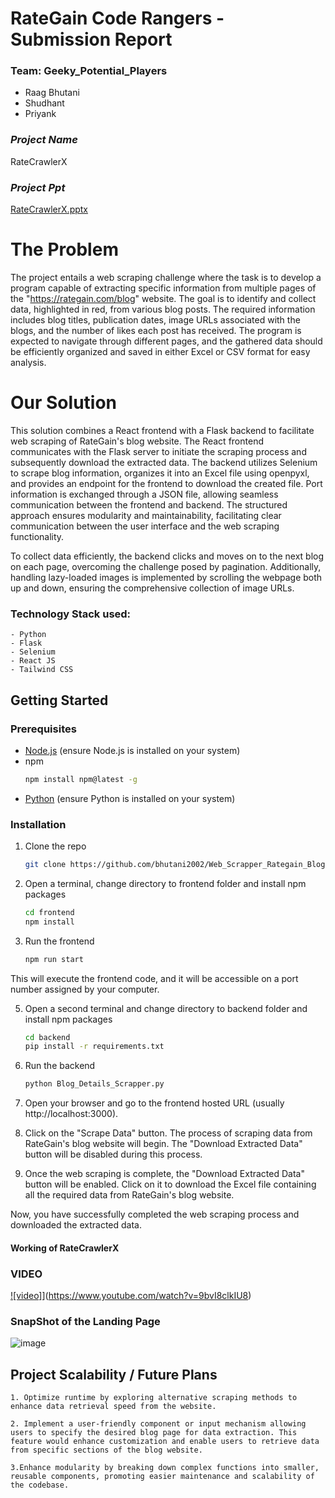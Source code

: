 # RateGain Code Rangers - Submission Report
### Team:  Geeky_Potential_Players

* Raag Bhutani
* Shudhant
* Priyank


### _Project Name_
RateCrawlerX

### _Project Ppt_
[RateCrawlerX.pptx](https://github.com/bhutani2002/Web_Scrapper_Rategain_Blogs/files/13465384/RateCrawlerX.pptx)


<!-- ABOUT THE PROJECT -->
# The Problem
The project entails a web scraping challenge where the task is to develop a program capable of extracting specific information from multiple pages of the "https://rategain.com/blog" website. The goal is to identify and collect data, highlighted in red, from various blog posts. The required information includes blog titles, publication dates, image URLs associated with the blogs, and the number of likes each post has received. The program is expected to navigate through different pages, and the gathered data should be efficiently organized and saved in either Excel or CSV format for easy analysis.

# Our Solution
This solution combines a React frontend with a Flask backend to facilitate web scraping of RateGain's blog website. The React frontend communicates with the Flask server to initiate the scraping process and subsequently download the extracted data. The backend utilizes Selenium to scrape blog information, organizes it into an Excel file using openpyxl, and provides an endpoint for the frontend to download the created file. Port information is exchanged through a JSON file, allowing seamless communication between the frontend and backend. The structured approach ensures modularity and maintainability, facilitating clear communication between the user interface and the web scraping functionality.

To collect data efficiently, the backend clicks and moves on to the next blog on each page, overcoming the challenge posed by pagination. Additionally, handling lazy-loaded images is implemented by scrolling the webpage both up and down, ensuring the comprehensive collection of image URLs.

### Technology Stack used:
```
- Python
- Flask
- Selenium
- React JS
- Tailwind CSS
```


<!-- GETTING STARTED -->
## Getting Started
### Prerequisites

- [Node.js](https://nodejs.org/en/download/) (ensure Node.js is installed on your system)
- npm
  ```sh
  npm install npm@latest -g
  ```
- [Python](https://www.python.org/downloads/) (ensure Python is installed on your system)

### Installation

1. Clone the repo
   ```sh
   git clone https://github.com/bhutani2002/Web_Scrapper_Rategain_Blogs.git
   ```
3. Open a terminal, change directory to frontend folder and install npm packages
   ```sh
   cd frontend
   npm install
   ```
4. Run the frontend
   ```sh
   npm run start
   ```
This will execute the frontend code, and it will be accessible on a port number assigned by your computer.

5. Open a second terminal and change directory to backend folder and install npm packages
   ```sh
   cd backend
   pip install -r requirements.txt
   ```
6. Run the backend
   ```sh
   python Blog_Details_Scrapper.py
   ```
7. Open your browser and go to the frontend hosted URL (usually http://localhost:3000).

8. Click on the "Scrape Data" button. The process of scraping data from RateGain's blog website will begin. The "Download Extracted Data" button will be disabled during this process.

9. Once the web scraping is complete, the "Download Extracted Data" button will be enabled. Click on it to download the Excel file containing all the required data from RateGain's blog website.

Now, you have successfully completed the web scraping process and downloaded the extracted data.

#### Working of RateCrawlerX
### VIDEO

[![video]](https://img.youtube.com/vi/9bvI8clkIU8/maxresdefault.jpg)](https://www.youtube.com/watch?v=9bvI8clkIU8)


### SnapShot of the Landing Page
![image](https://github.com/bhutani2002/Web_Scrapper_Rategain_Blogs/assets/84590758/77d2b5bd-44e4-4bb3-965a-be78dcda3e51)



## Project Scalability / Future Plans
```
1. Optimize runtime by exploring alternative scraping methods to enhance data retrieval speed from the website.

2. Implement a user-friendly component or input mechanism allowing users to specify the desired blog page for data extraction. This feature would enhance customization and enable users to retrieve data from specific sections of the blog website.

3.Enhance modularity by breaking down complex functions into smaller, reusable components, promoting easier maintenance and scalability of the codebase.
```

